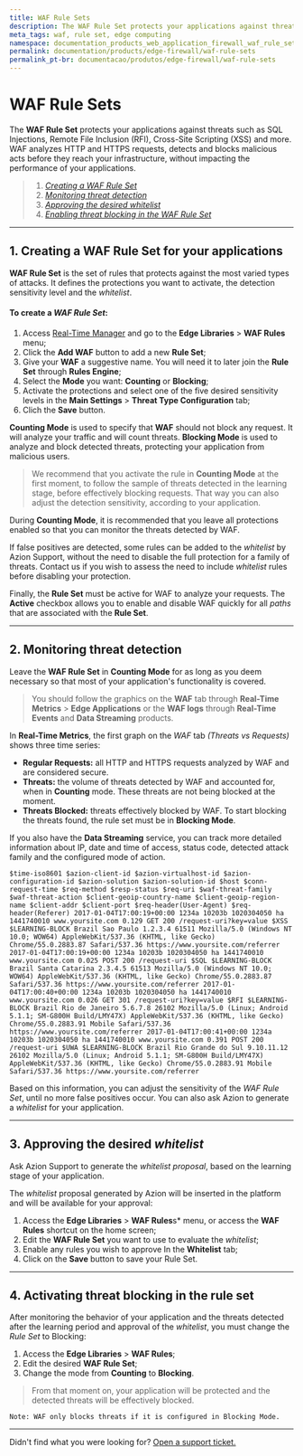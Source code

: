 ```yaml
---
title: WAF Rule Sets
description: The WAF Rule Set protects your applications against threats such as SQL Injections, Remote File Inclusion (RFI), Cross-Site Scripting (XSS) and more.
meta_tags: waf, rule set, edge computing
namespace: documentation_products_web_application_firewall_waf_rule_sets
permalink: documentation/products/edge-firewall/waf-rule-sets
permalink_pt-br: documentacao/produtos/edge-firewall/waf-rule-sets
---
```

# WAF Rule Sets



The **WAF Rule Set** protects your applications against threats such as SQL Injections, Remote File Inclusion (RFI), Cross-Site Scripting (XSS) and more. WAF analyzes HTTP and HTTPS requests, detects and blocks malicious acts before they reach your infrastructure, without impacting the performance of your applications.

> 1. *[Creating a WAF Rule Set](#creating-WAF)*
> 3. *[Monitoring threat detection](#monitoring-threat-detection)*
> 4. *[Approving the desired whitelist](#approve-whitelist)*
> 5. *[Enabling threat blocking in the WAF Rule Set](#enable-threat-blocking)*

---

## 1. **Creating a WAF Rule Set for your applications** 

**WAF Rule Set** is the set of rules that protects against the most varied types of attacks. It defines the protections you want to activate, the detection sensitivity level and the *whitelist*.

#### To create a *WAF Rule Set*:

1.  Access [Real-Time Manager](https://manager.azion.com/) and go to the **Edge Libraries** > **WAF Rules** menu;
2.  Click the **Add WAF** button to add a new **Rule Set**;
3.  Give your **WAF** a suggestive name. You will need it to later join the **Rule Set** through **Rules Engine**;
4.  Select the **Mode** you want: **Counting** or **Blocking**;
5.  Activate the protections and select one of the five desired sensitivity levels in the **Main Settings** > **Threat Type Configuration** tab;
6.  Clich the **Save** button.

**Counting Mode** is used to specify that **WAF** should not block any request. It will analyze your traffic and will count threats. **Blocking Mode** is used to analyze and block detected threats, protecting your application from malicious users.

> We recommend that you activate the rule in **Counting Mode** at the first moment, to follow the sample of threats detected in the learning stage, before effectively blocking requests. That way you can also adjust the detection sensitivity, according to your application.

During **Counting Mode**, it is recommended that you leave all protections enabled so that you can monitor the threats detected by WAF.

If false positives are detected, some rules can be added to the *whitelist* by Azion Support, without the need to disable the full protection for a family of threats. Contact us if you wish to assess the need to include *whitelist* rules before disabling your protection.

Finally, the **Rule Set** must be active for WAF to analyze your requests. The **Active** checkbox allows you to enable and disable WAF quickly for all *paths* that are associated with the **Rule Set**.

---

## 2. **Monitoring threat detection** 

Leave the **WAF Rule Set** in **Counting Mode** for as long as you deem necessary so that most of your application's functionality is covered. 

> You should follow the graphics on the **WAF** tab through **Real-Time Metrics** > **Edge Applications** or the **WAF logs** through **Real-Time Events** and **Data Streaming** products. 

In **Real-Time Metrics**, the first graph on the *WAF* tab *(Threats vs Requests)* shows three time series:

*   **Regular Requests:** all HTTP and HTTPS requests analyzed by WAF and are considered secure.
*   **Threats:** the volume of threats detected by WAF and accounted for, when in **Counting** mode. These threats are not being blocked at the moment.
*   **Threats Blocked:** threats effectively blocked by WAF. To start blocking the threats found, the rule set must be in **Blocking Mode**.

If you also have the **Data Streaming** service, you can track more detailed information about IP, date and time of access, status code, detected attack family and the configured mode of action.

~~~
$time-iso8601 $azion-client-id $azion-virtualhost-id $azion-configuration-id $azion-solution $azion-solution-id $host $conn-request-time $req-method $resp-status $req-uri $waf-threat-family $waf-threat-action $client-geoip-country-name $client-geoip-region-name $client-addr $client-port $req-header(User-Agent) $req-header(Referer) 2017-01-04T17:00:19+00:00 1234a 10203b 1020304050 ha 1441740010 www.yoursite.com 0.129 GET 200 /request-uri?key=value $XSS $LEARNING-BLOCK Brazil Sao Paulo 1.2.3.4 61511 Mozilla/5.0 (Windows NT 10.0; WOW64) AppleWebKit/537.36 (KHTML, like Gecko) Chrome/55.0.2883.87 Safari/537.36 https://www.yoursite.com/referrer 2017-01-04T17:00:19+00:00 1234a 10203b 1020304050 ha 1441740010 www.yoursite.com 0.025 POST 200 /request-uri $SQL $LEARNING-BLOCK Brazil Santa Catarina 2.3.4.5 61513 Mozilla/5.0 (Windows NT 10.0; WOW64) AppleWebKit/537.36 (KHTML, like Gecko) Chrome/55.0.2883.87 Safari/537.36 https://www.yoursite.com/referrer 2017-01-04T17:00:40+00:00 1234a 10203b 1020304050 ha 1441740010 www.yoursite.com 0.026 GET 301 /request-uri?key=value $RFI $LEARNING-BLOCK Brazil Rio de Janeiro 5.6.7.8 26102 Mozilla/5.0 (Linux; Android 5.1.1; SM-G800H Build/LMY47X) AppleWebKit/537.36 (KHTML, like Gecko) Chrome/55.0.2883.91 Mobile Safari/537.36 https://www.yoursite.com/referrer 2017-01-04T17:00:41+00:00 1234a 10203b 1020304050 ha 1441740010 www.yoursite.com 0.391 POST 200 /request-uri $UWA $LEARNING-BLOCK Brazil Rio Grande do Sul 9.10.11.12 26102 Mozilla/5.0 (Linux; Android 5.1.1; SM-G800H Build/LMY47X) AppleWebKit/537.36 (KHTML, like Gecko) Chrome/55.0.2883.91 Mobile Safari/537.36 https://www.yoursite.com/referrer
~~~

Based on this information, you can adjust the sensitivity of the *WAF Rule Set*, until no more false positives occur. You can also ask Azion to generate a *whitelist* for your application.

---

## 3. **Approving the desired *whitelist*** 

Ask Azion Support to generate the *whitelist proposal*, based on the learning stage of your application.

The *whitelist* proposal generated by Azion will be inserted in the platform and will be available for your approval:

1.  Access the **Edge Libraries** > **WAF Rules**s* menu, or access the **WAF Rules** shortcut on the home screen;
2.  Edit the **WAF Rule Set** you want to use to evaluate the *whitelist*;
3.   Enable any rules you wish to approve In the **Whitelist** tab;
4.  Click on the  **Save** button to save your Rule Set.

---

## 4. **Activating threat blocking in the rule set** 

After monitoring the behavior of your application and the threats detected after the learning period and approval of the *whitelist*, you must change the *Rule Set* to Blocking:

1.  Access the **Edge Libraries** > **WAF Rules**;
2.  Edit the desired **WAF Rule Set**;
3.  Change the mode from **Counting** to **Blocking**.

> From that moment on, your application will be protected and the detected threats will be effectively blocked.

~~~
Note: WAF only blocks threats if it is configured in Blocking Mode.
~~~

---

Didn't find what you were looking for? [Open a support ticket.](https://tickets.azion.com/)
